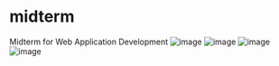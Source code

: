 # midterm
Midterm for Web Application Development
![image](https://github.com/henrykrain/midterm/assets/120867004/113c41ff-630f-463e-b9e4-120411a9e002)
![image](https://github.com/henrykrain/midterm/assets/120867004/27498c48-2523-4193-8c13-081c19a56193)
![image](https://github.com/henrykrain/midterm/assets/120867004/73c6f3ac-a778-41bc-9e35-e279d4247565)
![image](https://github.com/henrykrain/midterm/assets/120867004/be5c3f47-51e1-4c19-b283-276a5ba2e54a)
